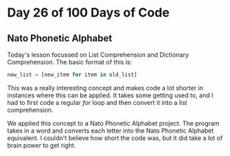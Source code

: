 # Day 26 of 100 Days of Code
## Nato Phonetic Alphabet

Today's lesson focussed on List Comprehension and Dictionary Comprehension. The basic format of this is:

```python
new_list = [new_item for item in old_list]
```

This was a really interesting concept and makes code a lot shorter in instances where this can be applied. It takes some getting used to, and I had to first code a regular *for* loop and then convert it into a list comprehension. 

We applied this concept to a Nato Phonetic Alphabet project. The program takes in a word and converts each letter into the Nato Phonetic Alphabet equivalent. I couldn't believe how short the code was, but it did take a lot of brain power to get right.